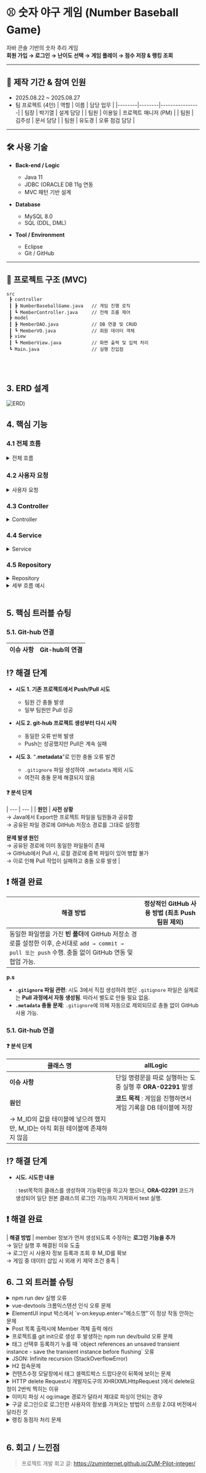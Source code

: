 # ⚾ 숫자 야구 게임 (Number Baseball Game)

자바 콘솔 기반의 숫자 추리 게임  
**회원 가입 → 로그인 → 난이도 선택 → 게임 플레이 → 점수 저장 & 랭킹 조회**

---

## 📅 제작 기간 & 참여 인원
- 2025.08.22 ~ 2025.08.27  
- 팀 프로젝트 (4인)
| 역할   | 이름   | 담당 업무       |
|--------|--------|----------------|
| 팀장   | 박기열 | 설계 담당       |
| 팀원   | 이용일 | 프로젝트 매니저 (PM) |
| 팀원   | 김주성 | 문서 담당       |
| 팀원   | 유도경 | 오류 점검 담당   |

---

## 🛠 사용 기술
- **Back-end / Logic**
  - Java 11
  - JDBC (ORACLE DB 11g 연동
  - MVC 패턴 기반 설계

- **Database**
  - MySQL 8.0
  - SQL (DDL, DML)

- **Tool / Environment**
  - Eclipse
  - Git / GitHub

---

## 📂 프로젝트 구조 (MVC)

```plaintext
src
 ┣ controller
 ┃ ┣ NumberBaseballGame.java   // 게임 진행 로직
 ┃ ┗ MemberController.java     // 전체 흐름 제어
 ┣ model
 ┃ ┣ MemberDAO.java            // DB 연결 및 CRUD
 ┃ ┗ MemberVO.java             // 회원 데이터 객체
 ┣ view
 ┃ ┗ MemberView.java           // 화면 출력 및 입력 처리
 ┗ Main.java                   // 실행 진입점
```

</br>



</br>

## 3. ERD 설계
![ERD](https://blogger.googleusercontent.com/img/a/AVvXsEi7V1oDAnFlLCN4UQFdyZp2wr0e9W5EUfHBL1GwDCupc_tGxHUib8FRiIwdgRWeoaTWpZLIrDAuGTXp5PNaE8rps5vkHbcnQUzBYELUXr5d3jUTls6On12sB19S0_4Jgpj53PTZYd7G8aXI2HtD5WGdy_FkyK11_cXnp-r-gs3Nyj7KjhlfQObC5O6bUujt))



## 4. 핵심 기능

### 4.1 전체 흐름

<details>
  <summary>전체 흐름</summary>
  - 프로그램은 사용자의 요청에 따라 로그인, 메뉴 선택, 게임 실행 등의 흐름으로 진행됩니다.
  - 핵심 기능은 회원 관리와 숫자 야구 게임이며, 각 요청에 따라 컨트롤러가 처리하고 서비스가 로직을 실행하며, 결과를 화면에 표시합니다.
</details>

### 4.2 사용자 요청

<details>
  <summary>사용자 요청</summary>
  - **로그인 요청**:
    - 사용자가 로그인 정보를 입력하고, 서버로 요청을 보냅니다.
    - `MemberController`에서 로그인 요청을 처리합니다.

  - **게임 시작 요청**:
    - 사용자가 게임을 시작하려면, 메뉴에서 게임을 선택합니다.
    - `NumberBaseballGame` 클래스에서 게임 설정 및 실행이 처리됩니다.
</details>

### 4.3 Controller

<details>
  <summary>Controller</summary>
  - **요청 처리**:
    - `MemberController`는 사용자의 요청을 받고, 이를 처리하기 위해 `MemberDAO` 또는 `NumberBaseballGame`으로 요청을 위임합니다.
  
  - **결과 응답**:
    - `MemberController`는 처리된 결과를 화면에 응답으로 반환합니다.
    - 예: 로그인 성공/실패 메시지, 게임 시작 및 결과 정보.
</details>

### 4.4 Service

<details>
  <summary>Service</summary>
  - **회원 로그인 처리**:
    - 사용자가 입력한 로그인 정보가 정확한지 `MemberDAO`에서 데이터베이스를 통해 확인합니다.
    - 로그인 성공 시, 사용자 정보를 화면에 표시합니다.
  
  - **게임 설정**:
    - 사용자가 선택한 게임 난이도에 맞게 `NumberBaseballGame`에서 게임을 설정합니다.
    - 게임의 규칙을 설정하고, 사용자가 추측한 숫자를 정답과 비교하여 결과를 처리합니다.
</details>

### 4.5 Repository

<details>
  <summary>Repository</summary>
  - **데이터 저장**:
    - `MemberDAO`는 사용자가 입력한 정보 및 게임 결과를 데이터베이스에 저장합니다.
    - 저장된 데이터는 `MemberController`를 통해 화면에 표시됩니다.
</details>

<details>
  <summary>세부 흐름 예시</summary>
## Ex) 세부 흐름 예시

### ex1. 로그인 흐름
1. 사용자가 로그인 정보(`id`, `password`)를 입력합니다.
2. `MemberController`에서 로그인 요청을 받습니다.
3. `MemberDAO`가 DB에서 로그인 정보가 맞는지 확인합니다.
4. 로그인 성공/실패에 대한 결과를 화면에 응답합니다.

### ex2. 게임 흐름
1. 사용자가 게임의 난이도를 선택합니다.
2. `NumberBaseballGame`에서 선택된 난이도에 맞는 게임을 설정합니다.
3. 사용자가 숫자를 추측하여 게임을 진행합니다.
4. `NumberBaseballGame`에서 정답을 비교하고, 결과를 화면에 표시합니다.

  - **게임 결과 처리**:
    - 게임 결과(정답 맞추기/틀리기)를 `NumberBaseballGame`에서 확인하고, 결과를 화면에 표시합니다.
    - 게임 종료 후, 다시 메인 메뉴나 게임 재시작을 선택할 수 있는 흐름으로 이어집니다.
</details>
</br>

## 5. 핵심 트러블 슈팅
### 5.1. Git-hub 연결
| **이슈 사항** | Git-hub의 연결 |
| --- | --- |

## ⁉ 해결 단계

- **시도 1. 기존 프로젝트에서 Push/Pull 시도**
    - 팀원 간 충돌 발생
    - 일부 팀원만 Pull 성공
    
- **시도 2. git-hub 프로젝트 생성부터 다시 시작**
    - 동일한 오류 반복 발생
    - Push는 성공했지만 Pull은 계속 실패
    
- **시도 3.** “**.metadata**”로 인한 충돌 오류 발견
    - `.gitignore` 파일 생성하여 `.metadata` 제외 시도
    - 여전히 충돌 문제 해결되지 않음

#### ❓ 분석 단계

| --- | --- |
| **원인** | **사전 상황**  
→ Java에서 Export한 프로젝트 파일을 팀원들과 공유함  
→ 공유된 파일 경로에 GitHub 저장소 경로를 그대로 설정함  

**문제 발생 원인**  
→ 공유된 경로에 이미 동일한 파일들이 존재  
→ GitHub에서 Pull 시, 로컬 경로에 중복 파일이 있어 병합 불가  
→ 이로 인해 Pull 작업이 실패하고 충돌 오류 발생 |

## ❗ 해결 완료

| **해결 방법** | **정상적인 GitHub 사용 방법 (최초 Push 팀원 제외)** |
| --- | --- |
| 동일한 파일명을 가진 **빈 폴더**에 GitHub 저장소 경로를 설정한 이후, 순서대로 `add → commit → pull 또는 push` 수행. 충돌 없이 GitHub 연동 및 협업 가능. |

**p.s**
- **`.gitignore` 파일 관련**: 시도 3에서 직접 생성하려 했던 `.gitignore` 파일은 실제로는 **Pull 과정에서 자동 생성됨**. 따라서 별도로 만들 필요 없음.
- **`.metadata` 충돌 문제**: `.gitignore`에 의해 자동으로 제외되므로 충돌 없이 GitHub 사용 가능.

### 5.1. Git-hub 연결
#### ❓ 분석 단계

| **클래스 명** | allLogic |
| --- | --- |
| **이슈 사항** | 단일 명령문을 따로 실행하는 도중 실행 후 **ORA-02291** 발생 |
| **원인** | **코드 목적** : 게임을 진행하면서 게임 기록을 DB 테이블에 저장  
→ M_ID의 값을 테이블에 넣으려 했지만, M_ID는 아직 회원 테이블에 존재하지 않음 |

## ⁉ 해결 단계

- **시도. 시도한 내용**
    
    : test목적의 클래스를 생성하여 기능확인을 하고자 했으나, **ORA-02291** 코드가 생성되어 일단 원본 클래스의 로그인 기능까지 가져와서 test 실행.

## ❗ 해결 완료

| **해결 방법** | member 정보가 먼저 생성되도록 수정하는 **로그인 기능을 추가**  
→ 일단 실행 후 해결된 이유 도출  
→ 로그인 시 사용자 정보 등록과 조회 후 M_ID를 확보  
→ 게임 중 데이터 삽입 시 외래 키 제약 조건 충족 |
</br>

## 6. 그 외 트러블 슈팅
<details>
<summary>npm run dev 실행 오류</summary>
<div markdown="1">

- Webpack-dev-server 버전을 3.0.0으로 다운그레이드로 해결
- `$ npm install —save-dev webpack-dev-server@3.0.0`

</div>
</details>

<details>
<summary>vue-devtools 크롬익스텐션 인식 오류 문제</summary>
<div markdown="1">
  
  - main.js 파일에 `Vue.config.devtools = true` 추가로 해결
  - [https://github.com/vuejs/vue-devtools/issues/190](https://github.com/vuejs/vue-devtools/issues/190)
  
</div>
</details>

<details>
<summary>ElementUI input 박스에서 `v-on:keyup.enter="메소드명"`이 정상 작동 안하는 문제</summary>
<div markdown="1">
  
  - `v-on:keyup.enter.native=""` 와 같이 .native 추가로 해결
  
</div>
</details>

<details>
<summary> Post 목록 출력시에 Member 객체 출력 에러 </summary>
<div markdown="1">
  
  - 에러 메세지(500에러)
    - No serializer found for class org.hibernate.proxy.pojo.javassist.JavassistLazyInitializer and no properties discovered to create BeanSerializer (to avoid exception, disable SerializationConfig.SerializationFeature.FAIL_ON_EMPTY_BEANS)
  - 해결
    - Post 엔티티에 @ManyToOne 연관관계 매핑을 LAZY 옵션에서 기본(EAGER)옵션으로 수정
  
</div>
</details>
    
<details>
<summary> 프로젝트를 git init으로 생성 후 발생하는 npm run dev/build 오류 문제 </summary>
<div markdown="1">
  
  ```jsx
    $ npm run dev
    npm ERR! path C:\Users\integer\IdeaProjects\pilot\package.json
    npm ERR! code ENOENT
    npm ERR! errno -4058
    npm ERR! syscall open
    npm ERR! enoent ENOENT: no such file or directory, open 'C:\Users\integer\IdeaProjects\pilot\package.json'
    npm ERR! enoent This is related to npm not being able to find a file.
    npm ERR! enoent

    npm ERR! A complete log of this run can be found in:
    npm ERR!     C:\Users\integer\AppData\Roaming\npm-cache\_logs\2019-02-25T01_23_19_131Z-debug.log
  ```
  
  - 단순히 npm run dev/build 명령을 입력한 경로가 문제였다.
   
</div>
</details>    

<details>
<summary> 태그 선택후 등록하기 누를 때 `object references an unsaved transient instance - save the transient instance before flushing` 오류</summary>
<div markdown="1">
  
  - Post 엔티티의 @ManyToMany에 영속성 전이(cascade=CascadeType.ALL) 추가
    - JPA에서 Entity를 저장할 때 연관된 모든 Entity는 영속상태여야 한다.
    - CascadeType.PERSIST 옵션으로 부모와 자식 Enitity를 한 번에 영속화할 수 있다.
    - 참고
        - [https://stackoverflow.com/questions/2302802/object-references-an-unsaved-transient-instance-save-the-transient-instance-be/10680218](https://stackoverflow.com/questions/2302802/object-references-an-unsaved-transient-instance-save-the-transient-instance-be/10680218)
   
</div>
</details>    

<details>
<summary> JSON: Infinite recursion (StackOverflowError)</summary>
<div markdown="1">
  
  - @JsonIgnoreProperties 사용으로 해결
    - 참고
        - [http://springquay.blogspot.com/2016/01/new-approach-to-solve-json-recursive.html](http://springquay.blogspot.com/2016/01/new-approach-to-solve-json-recursive.html)
        - [https://stackoverflow.com/questions/3325387/infinite-recursion-with-jackson-json-and-hibernate-jpa-issue](https://stackoverflow.com/questions/3325387/infinite-recursion-with-jackson-json-and-hibernate-jpa-issue)
        
</div>
</details>  
    
<details>
<summary> H2 접속문제</summary>
<div markdown="1">
  
  - H2의 JDBC URL이 jdbc:h2:~/test 으로 되어있으면 jdbc:h2:mem:testdb 으로 변경해서 접속해야 한다.
        
</div>
</details> 
    
<details>
<summary> 컨텐츠수정 모달창에서 태그 셀렉트박스 드랍다운이 뒤쪽에 보이는 문제</summary>
<div markdown="1">
  
   - ElementUI의 Global Config에 옵션 추가하면 해결
     - main.js 파일에 `Vue.us(ElementUI, { zIndex: 9999 });` 옵션 추가(9999 이하면 안됌)
   - 참고
     - [https://element.eleme.io/#/en-US/component/quickstart#global-config](https://element.eleme.io/#/en-US/component/quickstart#global-config)
        
</div>
</details> 

<details>
<summary> HTTP delete Request시 개발자도구의 XHR(XMLHttpRequest )에서 delete요청이 2번씩 찍히는 이유</summary>
<div markdown="1">
  
  - When you try to send a XMLHttpRequest to a different domain than the page is hosted, you are violating the same-origin policy. However, this situation became somewhat common, many technics are introduced. CORS is one of them.

        In short, server that you are sending the DELETE request allows cross domain requests. In the process, there should be a **preflight** call and that is the **HTTP OPTION** call.

        So, you are having two responses for the **OPTION** and **DELETE** call.

        see [MDN page for CORS](https://developer.mozilla.org/en-US/docs/Web/HTTP/Access_control_CORS).

    - 출처 : [https://stackoverflow.com/questions/35808655/why-do-i-get-back-2-responses-of-200-and-204-when-using-an-ajax-call-to-delete-o](https://stackoverflow.com/questions/35808655/why-do-i-get-back-2-responses-of-200-and-204-when-using-an-ajax-call-to-delete-o)
        
</div>
</details> 

<details>
<summary> 이미지 파싱 시 og:image 경로가 달라서 제대로 파싱이 안되는 경우</summary>
<div markdown="1">
  
  - UserAgent 설정으로 해결
        - [https://www.javacodeexamples.com/jsoup-set-user-agent-example/760](https://www.javacodeexamples.com/jsoup-set-user-agent-example/760)
        - [http://www.useragentstring.com/](http://www.useragentstring.com/)
        
</div>
</details> 
    
<details>
<summary> 구글 로그인으로 로그인한 사용자의 정보를 가져오는 방법이 스프링 2.0대 버전에서 달라진 것</summary>
<div markdown="1">
  
  - 1.5대 버전에서는 Controller의 인자로 Principal을 넘기면 principal.getName(0에서 바로 꺼내서 쓸 수 있었는데, 2.0대 버전에서는 principal.getName()의 경우 principal 객체.toString()을 반환한다.
    - 1.5대 버전에서 principal을 사용하는 경우
    - 아래와 같이 사용했다면,

    ```jsx
    @RequestMapping("/sso/user")
    @SuppressWarnings("unchecked")
    public Map<String, String> user(Principal principal) {
        if (principal != null) {
            OAuth2Authentication oAuth2Authentication = (OAuth2Authentication) principal;
            Authentication authentication = oAuth2Authentication.getUserAuthentication();
            Map<String, String> details = new LinkedHashMap<>();
            details = (Map<String, String>) authentication.getDetails();
            logger.info("details = " + details);  // id, email, name, link etc.
            Map<String, String> map = new LinkedHashMap<>();
            map.put("email", details.get("email"));
            return map;
        }
        return null;
    }
    ```

    - 2.0대 버전에서는
    - 아래와 같이 principal 객체의 내용을 꺼내 쓸 수 있다.

    ```jsx
    UsernamePasswordAuthenticationToken token =
                    (UsernamePasswordAuthenticationToken) SecurityContextHolder
                            .getContext().getAuthentication();
            Map<String, Object> map = (Map<String, Object>) token.getPrincipal();

            String email = String.valueOf(map.get("email"));
            post.setMember(memberRepository.findByEmail(email));
    ```
        
</div>
</details> 
    
<details>
<summary> 랭킹 동점자 처리 문제</summary>
<div markdown="1">
  
  - PageRequest의 Sort부분에서 properties를 "rankPoint"를 주고 "likeCnt"를 줘서 댓글수보다 좋아요수가 우선순위 갖도록 설정.
  - 좋아요 수도 똑같다면..........
        
</div>
</details> 
    
</br>

## 6. 회고 / 느낀점
>프로젝트 개발 회고 글: https://zuminternet.github.io/ZUM-Pilot-integer/
